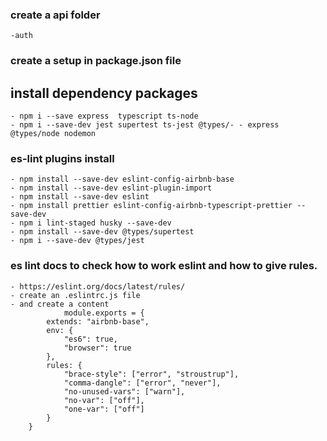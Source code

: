 ### create a api folder
    -auth
### create a setup in package.json file 

## install dependency packages 
    - npm i --save express  typescript ts-node 
    - npm i --save-dev jest supertest ts-jest @types/- - express @types/node nodemon 
### es-lint plugins install
    - npm install --save-dev eslint-config-airbnb-base
    - npm install --save-dev eslint-plugin-import
    - npm install --save-dev eslint
    - npm install prettier eslint-config-airbnb-typescript-prettier --save-dev
    - npm i lint-staged husky --save-dev
    - npm install --save-dev @types/supertest
    - npm i --save-dev @types/jest
### es lint docs to check how to work eslint and how to give rules.
    - https://eslint.org/docs/latest/rules/
    - create an .eslintrc.js file
    - and create a content
                module.exports = {
            extends: "airbnb-base",
            env: {
                "es6": true,
                "browser": true
            },
            rules: {
                "brace-style": ["error", "stroustrup"],
                "comma-dangle": ["error", "never"],
                "no-unused-vars": ["warn"],
                "no-var": ["off"],
                "one-var": ["off"]
            }
        }
